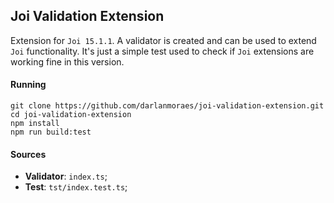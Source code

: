 ## Joi Validation Extension
Extension for `Joi 15.1.1`. A validator is created and can be used to extend `Joi` functionality. It's just a simple test used to check if `Joi` extensions are working fine in this version.

#### Running
```
git clone https://github.com/darlanmoraes/joi-validation-extension.git
cd joi-validation-extension
npm install
npm run build:test
```

#### Sources
- **Validator**: `index.ts`;
- **Test**: `tst/index.test.ts`;